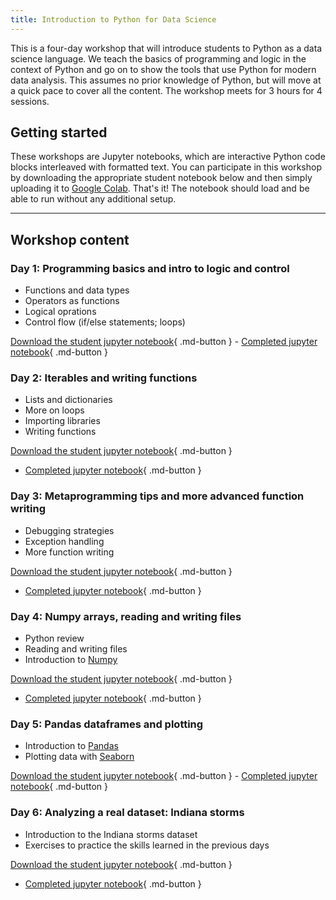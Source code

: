 ```yaml
---
title: Introduction to Python for Data Science
---
```


This is a four-day workshop that will introduce students to Python as a data science language. We teach the basics of programming and logic in the context of Python and go on to show the tools that use Python for modern data analysis. This assumes no prior knowledge of Python, but will move at a quick pace to cover all the content. The workshop meets for 3 hours for 4 sessions. 

## Getting started

These workshops are Jupyter notebooks, which are interactive Python code blocks interleaved with formatted text. You can participate in this workshop by downloading the appropriate student notebook below and then simply uploading it to [Google Colab](https://colab.research.google.com/). That's it! The notebook should load and be able to run without any additional setup.

---

## Workshop content

### Day 1: Programming basics and intro to logic and control

* Functions and data types
* Operators as functions
* Logical oprations
* Control flow (if/else statements; loops)

[Download the student jupyter notebook](Python-Day1-student.ipynb){ .md-button } - [Completed jupyter notebook](Python-Day1.ipynb){ .md-button }

### Day 2: Iterables and writing functions

* Lists and dictionaries
* More on loops
* Importing libraries
* Writing functions

[Download the student jupyter notebook](Python-Day2-student.ipynb){ .md-button }
 - [Completed jupyter notebook](Python-Day2.ipynb){ .md-button }

### Day 3: Metaprogramming tips and more advanced function writing

* Debugging strategies
* Exception handling
* More function writing

[Download the student jupyter notebook](Python-Day3-student.ipynb){ .md-button }
 - [Completed jupyter notebook](Python-Day3.ipynb){ .md-button }

### Day 4: Numpy arrays, reading and writing files

* Python review
* Reading and writing files
* Introduction to [Numpy](https://numpy.org/)

[Download the student jupyter notebook](Python-Day4-student.ipynb){ .md-button }
 - [Completed jupyter notebook](Python-Day4.ipynb){ .md-button }

### Day 5: Pandas dataframes and plotting

* Introduction to [Pandas](https://pandas.pydata.org/)
* Plotting data with [Seaborn](https://seaborn.pydata.org/)

[Download the student jupyter notebook](Python-Day5-student.ipynb){ .md-button } - [Completed jupyter notebook](Python-Day5.ipynb){ .md-button }

### Day 6: Analyzing a real dataset: Indiana storms

* Introduction to the Indiana storms dataset
* Exercises to practice the skills learned in the previous days

[Download the student jupyter notebook](Python-Day6-student.ipynb){ .md-button }
 - [Completed jupyter notebook](Python-Day6.ipynb){ .md-button }